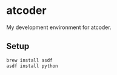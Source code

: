 # atcoder

My development environment for atcoder.

## Setup

```sh
brew install asdf
asdf install python
```
